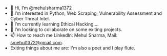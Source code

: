 - 👋 Hi, I’m @mehulsharma1372
- 👀 I’m interested in Python, Web Scraping, Vulnerability Assessment and Cyber Threat Intel.
- 🌱 I’m currently learning Ethical Hacking....
- 💞️ I’m looking to collaborate on some exiting projects.
- 📫 How to reach me LinkedIn: Mehul Sharma, Mail: smehul1372@gmail.com.
- Exiting things about me are: I'm also a poet and I play flute. 

<!---
mehulsharma1372/mehulsharma1372 is a ✨ special ✨ repository because its `README.md` (this file) appears on your GitHub profile.
You can click the Preview link to take a look at your changes.
--->
